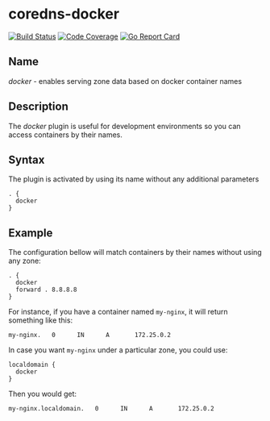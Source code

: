 # coredns-docker
[![Build Status](https://travis-ci.org/ahirata/coredns-docker.svg?branch=master)](https://travis-ci.org/ahirata/coredns-docker)
[![Code Coverage](https://codecov.io/gh/ahirata/coredns-docker/branch/master/graph/badge.svg)](https://codecov.io/gh/ahirata/coredns-docker)
[![Go Report Card](https://goreportcard.com/badge/github.com/ahirata/coredns-docker)](https://goreportcard.com/report/ahirata/coredns-docker)

## Name

*docker* - enables serving zone data based on docker container names

## Description

The *docker* plugin is useful for development environments so you can access
containers by their names.

## Syntax

The plugin is activated by using its name without any additional parameters
```
. {
  docker
}
```

## Example

The configuration bellow will match containers by their names without using any
zone:
```
. {
  docker
  forward . 8.8.8.8
}
```
For instance, if you have a container named `my-nginx`, it will return
something like this:
```
my-nginx.   0      IN      A       172.25.0.2
```

In case you want `my-nginx` under a particular zone, you could use:
```
localdomain {
  docker
}
```
Then you would get:
```
my-nginx.localdomain.   0      IN      A       172.25.0.2
```
